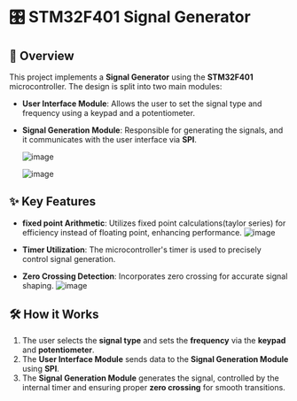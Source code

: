 
# 🎛️ STM32F401 Signal Generator

## 📘 Overview

This project implements a **Signal Generator** using the **STM32F401** microcontroller. The design is split into two main modules:

- **User Interface Module**: Allows the user to set the signal type and frequency using a keypad and a potentiometer.
- **Signal Generation Module**: Responsible for generating the signals, and it communicates with the user interface via **SPI**.

  ![image](https://github.com/user-attachments/assets/b2eb47c6-6040-43be-8755-b254830ddbaa)

  ![image](https://github.com/user-attachments/assets/e5e019c1-ad20-4b9b-b126-08e188a46fe0)



## ✨ Key Features

- **fixed point Arithmetic**: Utilizes fixed point calculations(taylor series) for efficiency instead of floating point, enhancing performance.
  ![image](https://github.com/user-attachments/assets/47991f9c-5b5c-4a16-be05-c4c2bf9c2707)

- **Timer Utilization**: The microcontroller's timer is used to precisely control signal generation.
- **Zero Crossing Detection**: Incorporates zero crossing for accurate signal shaping.
  ![image](https://github.com/user-attachments/assets/06b42d87-d118-4c43-97e1-9b4b094ce553)


## 🛠️ How it Works

1. The user selects the **signal type** and sets the **frequency** via the **keypad** and **potentiometer**.
2. The **User Interface Module** sends data to the **Signal Generation Module** using **SPI**.
3. The **Signal Generation Module** generates the signal, controlled by the internal timer and ensuring proper **zero crossing** for smooth transitions.
